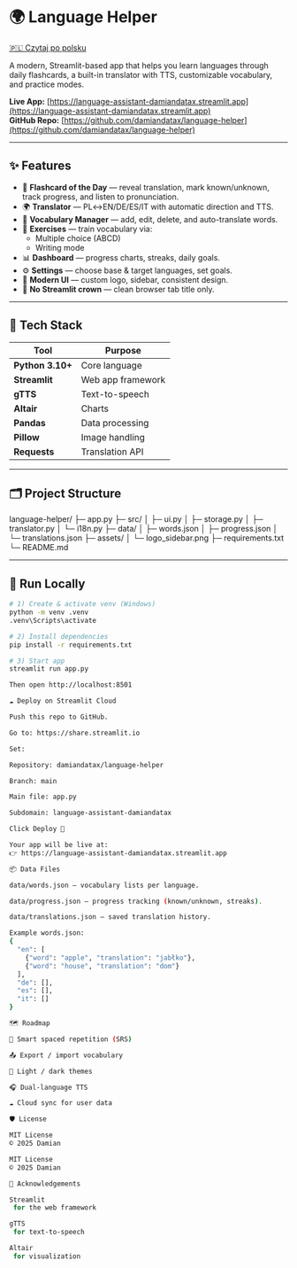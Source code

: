 # 🌍 Language Helper

[🇵🇱 Czytaj po polsku](README_PL.md)

A modern, Streamlit-based app that helps you learn languages through daily flashcards, a built-in translator with TTS, customizable vocabulary, and practice modes.

**Live App:** [https://language-assistant-damiandatax.streamlit.app](https://language-assistant-damiandatax.streamlit.app)  
**GitHub Repo:** [https://github.com/damiandatax/language-helper](https://github.com/damiandatax/language-helper)

---

## ✨ Features

- 🧠 **Flashcard of the Day** — reveal translation, mark known/unknown, track progress, and listen to pronunciation.  
- 🌍 **Translator** — PL↔EN/DE/ES/IT with automatic direction and TTS.  
- 🧱 **Vocabulary Manager** — add, edit, delete, and auto-translate words.  
- 📝 **Exercises** — train vocabulary via:
  - Multiple choice (ABCD)
  - Writing mode  
- 📊 **Dashboard** — progress charts, streaks, daily goals.  
- ⚙️ **Settings** — choose base & target languages, set goals.  
- 🎨 **Modern UI** — custom logo, sidebar, consistent design.  
- 👑 **No Streamlit crown** — clean browser tab title only.  

---

## 🧰 Tech Stack

| Tool | Purpose |
|------|----------|
| **Python 3.10+** | Core language |
| **Streamlit** | Web app framework |
| **gTTS** | Text-to-speech |
| **Altair** | Charts |
| **Pandas** | Data processing |
| **Pillow** | Image handling |
| **Requests** | Translation API |

---

## 🗂 Project Structure


language-helper/
├─ app.py
├─ src/
│ ├─ ui.py
│ ├─ storage.py
│ ├─ translator.py
│ └─ i18n.py
├─ data/
│ ├─ words.json
│ ├─ progress.json
│ └─ translations.json
├─ assets/
│ └─ logo_sidebar.png
├─ requirements.txt
└─ README.md


---

## 🚀 Run Locally

```bash
# 1) Create & activate venv (Windows)
python -m venv .venv
.venv\Scripts\activate

# 2) Install dependencies
pip install -r requirements.txt

# 3) Start app
streamlit run app.py

Then open http://localhost:8501

☁️ Deploy on Streamlit Cloud

Push this repo to GitHub.

Go to: https://share.streamlit.io

Set:

Repository: damiandatax/language-helper

Branch: main

Main file: app.py

Subdomain: language-assistant-damiandatax

Click Deploy 🚀

Your app will be live at:
👉 https://language-assistant-damiandatax.streamlit.app

📦 Data Files

data/words.json — vocabulary lists per language.

data/progress.json — progress tracking (known/unknown, streaks).

data/translations.json — saved translation history.

Example words.json:
{
  "en": [
    {"word": "apple", "translation": "jabłko"},
    {"word": "house", "translation": "dom"}
  ],
  "de": [],
  "es": [],
  "it": []
}

🗺 Roadmap

🔁 Smart spaced repetition (SRS)

📤 Export / import vocabulary

🎨 Light / dark themes

🎧 Dual-language TTS

☁️ Cloud sync for user data

🛡 License

MIT License
© 2025 Damian

MIT License
© 2025 Damian

🙌 Acknowledgements

Streamlit
 for the web framework

gTTS
 for text-to-speech

Altair
 for visualization